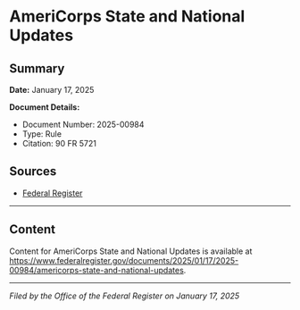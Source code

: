 # AmeriCorps State and National Updates

## Summary

**Date:** January 17, 2025

**Document Details:**
- Document Number: 2025-00984
- Type: Rule
- Citation: 90 FR 5721

## Sources
- [Federal Register](https://www.federalregister.gov/documents/2025/01/17/2025-00984/americorps-state-and-national-updates)

---

## Content

Content for AmeriCorps State and National Updates is available at https://www.federalregister.gov/documents/2025/01/17/2025-00984/americorps-state-and-national-updates.

---

*Filed by the Office of the Federal Register on January 17, 2025*
